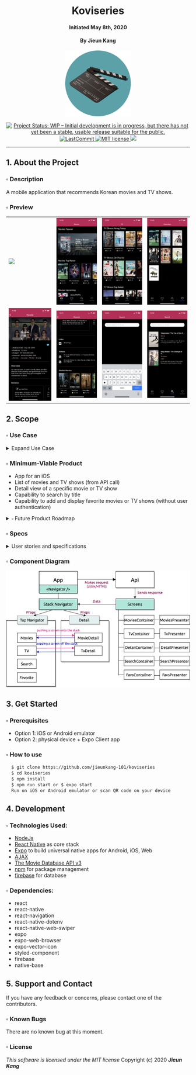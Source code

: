 <h1 align="center">
  Koviseries 
</h1> 
<h4 align="center">
  Initiated May 8th, 2020
</h4>
<h4 align="center">
  By Jieun Kang
</h4>
<p align="center">
  <img src="./assets/icon.png" width="180px" />
</p>

<p align="center">
  <a href="https://www.repostatus.org/#wip">
    <img alt="Project Status: WIP – Initial development is in progress, but there has not yet been a stable, usable release suitable for the public." src="https://www.repostatus.org/badges/latest/wip.svg">
  </a>
  <a href="#/koviseries/commits/master">
    <img alt="LastCommit" src="https://img.shields.io/github/last-commit/jieunkang-101/koviseries">
  </a>
  <a href="https://lbesson.mit-license.org/">
    <img alt="MIT license" src="https://img.shields.io/badge/License-MIT-orange.svg">
  </a>
  <a href="https://linkedin.com/in/jieun--kang">
    <img src="https://img.shields.io/badge/-LinkedIn-linkedin.svg?style=flat&logo=linkedin&colorB=0077b5">
  </a>
</p>

---

## 1. About the Project

### ▫︎ Description
A mobile application that recommends Korean movies and TV shows.

### ▫︎ Preview
<table>
  <tr>
    <td><img src="./assets/screenshots/koviseries-screenshot.gif" width="200px" /></td>
    <td><img src="./assets/screenshots/movieScreen.PNG" width="200px" /></td>
    <td><img src="./assets/screenshots/tvScreen.PNG" width="200px" /></td>
    <td><img src="./assets/screenshots/favorites.PNG" width="200px" /></td>
  </tr>
  <tr>
    <td><img src="./assets/screenshots/detail1.PNG" width="200px" /></td>
    <td><img src="./assets/screenshots/detail2.PNG" width="200px" /></td>
    <td><img src="./assets/screenshots/serach.PNG" width="200px" /></td>
    <td><img src="./assets/screenshots/searchResult.PNG" width="200px" /></td>
  </tr>
</table>


## 2. Scope

### ▫︎ Use Case
<details>
<summary>Expand Use Case</summary>

The users of this app will be those who are interested in Korean movies and TV shows but are uncomfortable to search with a specific query. Users don’t need to search using filters on existing massive movie applications. I think there are more and more people interested in Korean movies and TV shows these days, but there is not enough app to provide information about them. This application will be focused on that need.

The product will be able to display movies and TV shows that are now playing, popular, upcoming, top-rated, and offer the detail page of each movie or TV show.

The product will offer search functionality and users can mark as a favorite movie or TV show and see them on their favorite list.

</details>

### ▫︎ Minimum-Viable Product
* App for an iOS
* List of movies and TV shows (from API call)
* Detail view of a specific movie or TV show
* Capability to search by title
* Capability to add and display favorite movies or TV shows (without user authentication)

<details>
<summary>▫︎ Future Product Roadmap</summary>

* User registration (database storage)
* User login/sign-out (with database authentication)
* Capability to mark as favorite movie or TV show to the user’s favorite list 
* Capability to rate of a certain movie or TV show
* CRUD functionality for a user’s review
* Capability to display a list of casts in Movie’s detail view and display a detail view of a certain actor
* Capability to display a list of similar movies 
* Capability to search by actor name
* Capability to edit a user’s profile (database storage)
* User authorization (admin)
* Capability to manage movies, TV shows and reviews by admin

</details>  

### ▫︎ Specs
<details>
  <summary>User stories and specifications</summary>

  * As a User, I want to see lists of movies and tv shows. 
  * As a User, I want to be able to click on a movie or TV show to see its detail page.
  * As a User, I want to search for movies or a TV shows by title.
  * As a User, I want to mark as a favorite movie or TV show. 
  * As a User, I want to see list of my favorite movies and TV shows.

</details>  

### ▫︎ Component Diagram 
  <img src="./assets/diagram.jpg" alt="Application Component Tree" width= "640px" /> 

## 3. Get Started  

### ▫︎ Prerequisites
  * Option 1: iOS or Android emulator
  * Option 2: physical device + Expo Client app

### ▫︎ How to use
```
  $ git clone https://github.com/jieunkang-101/koviseries
  $ cd koviseries
  $ npm install  
  $ npm run start or $ expo start
  Run on iOS or Android emulator or scan QR code on your device
```

## 4. Development

### ▫︎ Technologies Used:
  * [NodeJs](https://nodejs.org/en/)
  * [React Native](https://reactnative.dev/) as core stack
  * [Expo](https://expo.io/) to build universal native apps for Android, iOS, Web
  * [AJAX](https://en.wikipedia.org/wiki/Ajax_(programming))
  * [The Movie Database API v3](https://developers.themoviedb.org/3/getting-started/introduction)
  * [npm](https://www.npmjs.com/) for package management
  * [firebase](https://firebase.google.com/) for database

### ▫︎ Dependencies:
  * react
  * react-native
  * react-navigation
  * react-native-dotenv
  * react-native-web-swiper
  * expo
  * expo-web-browser
  * expo-vector-icon
  * styled-component
  * firebase
  * native-base

## 5. Support and Contact

If you have any feedback or concerns, please contact one of the contributors.

### ▫︎  Known Bugs
There are no known bug at this moment.

### ▫︎ License
*This software is licensed under the MIT license*
Copyright (c) 2020 **_Jieun Kang_**